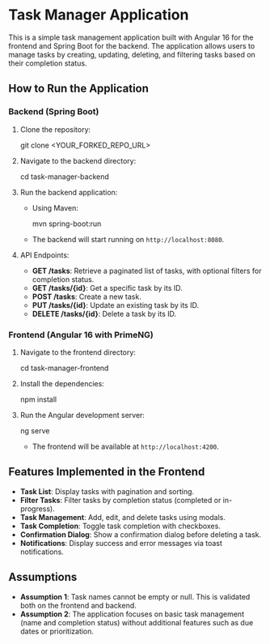 
# Task Manager Application

This is a simple task management application built with Angular 16 for the frontend and Spring Boot for the backend. The application allows users to manage tasks by creating, updating, deleting, and filtering tasks based on their completion status.

## How to Run the Application

### Backend (Spring Boot)
1. Clone the repository:
   
   git clone <YOUR_FORKED_REPO_URL>
   
2. Navigate to the backend directory:
   
    cd task-manager-backend

3. Run the backend application:
   - Using Maven:
     
     mvn spring-boot:run
     
   - The backend will start running on `http://localhost:8080`.

4. API Endpoints:
   - **GET /tasks**: Retrieve a paginated list of tasks, with optional filters for completion status.
   - **GET /tasks/{id}**: Get a specific task by its ID.
   - **POST /tasks**: Create a new task.
   - **PUT /tasks/{id}**: Update an existing task by its ID.
   - **DELETE /tasks/{id}**: Delete a task by its ID.

### Frontend (Angular 16 with PrimeNG)
1. Navigate to the frontend directory:
   
   cd task-manager-frontend
   
2. Install the dependencies:
   
   npm install
   
3. Run the Angular development server:
   
   ng serve
   
   - The frontend will be available at `http://localhost:4200`.

## Features Implemented in the Frontend
- **Task List**: Display tasks with pagination and sorting.
- **Filter Tasks**: Filter tasks by completion status (completed or in-progress).
- **Task Management**: Add, edit, and delete tasks using modals.
- **Task Completion**: Toggle task completion with checkboxes.
- **Confirmation Dialog**: Show a confirmation dialog before deleting a task.
- **Notifications**: Display success and error messages via toast notifications.

## Assumptions 
- **Assumption 1**: Task names cannot be empty or null. This is validated both on the frontend and backend.
- **Assumption 2**: The application focuses on basic task management (name and completion status) without additional features such as due dates or prioritization.
